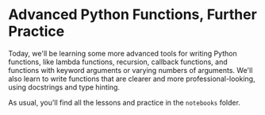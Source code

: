 # Advanced Python Functions, Further Practice


Today, we'll be learning some more advanced tools for writing Python functions, like lambda functions, recursion, callback functions, and functions with keyword arguments or varying numbers of arguments. We'll also learn to write functions that are clearer and more professional-looking, using docstrings and type hinting.

As usual, you'll find all the lessons and practice in the `notebooks` folder.
